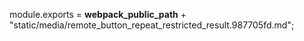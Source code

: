 module.exports = __webpack_public_path__ + "static/media/remote_button_repeat_restricted_result.987705fd.md";